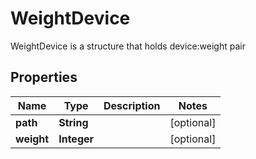 

# WeightDevice

WeightDevice is a structure that holds device:weight pair

## Properties

| Name | Type | Description | Notes |
|------------ | ------------- | ------------- | -------------|
|**path** | **String** |  |  [optional] |
|**weight** | **Integer** |  |  [optional] |



